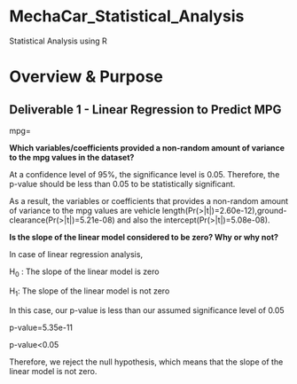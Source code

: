 # MechaCar_Statistical_Analysis
Statistical Analysis using R

# Overview & Purpose


## Deliverable 1 - Linear Regression to Predict MPG

mpg=

**Which variables/coefficients provided a non-random amount of variance to the mpg values in the dataset?**

At a confidence level of 95%, the significance level is 0.05. Therefore, the p-value should be less than 0.05 to be statistically significant.

As a result, the variables or coefficients that provides a non-random amount of variance to the mpg values are vehicle length(Pr(>|t|)=2.60e-12),ground-clearance(Pr(>|t|)=5.21e-08) and also the intercept(Pr(>|t|)=5.08e-08).

**Is the slope of the linear model considered to be zero? Why or why not?**

In case of linear regression analysis,

H<sub>0</sub> : The slope of the linear model is zero 

H<sub>1</sub>: The slope of the linear model is not zero

In this case, our p-value is less than our assumed significance level of 0.05

p-value=5.35e-11

p-value<0.05

Therefore, we reject the null hypothesis, which means that the slope of the linear model is not zero.
